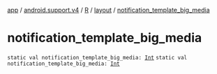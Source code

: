 [app](../../../index.md) / [android.support.v4](../../index.md) / [R](../index.md) / [layout](index.md) / [notification_template_big_media](./notification_template_big_media.md)

# notification_template_big_media

`static val notification_template_big_media: `[`Int`](https://kotlinlang.org/api/latest/jvm/stdlib/kotlin/-int/index.html)
`static val notification_template_big_media: `[`Int`](https://kotlinlang.org/api/latest/jvm/stdlib/kotlin/-int/index.html)